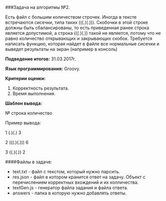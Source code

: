 ###Задача на алгоритмы №2.

Есть файл с большим количеством строчек. Иногда в тексте встречаются сисечки, типа таких (((.)(.))). Скобочки в этой строке должны быть сбалансированы, то есть приведенная ранее строка является допустимой, а строка (((.)(.)) такой не является, потому что не равно количество открывающих и закрывающих скобок. Требуется написать функцию, которая найдет в файле все нормальные сисечки и выведет результаты на экран (например в консоль)

**Подведение итогов:** 31.03.2017г.

**Язык программирования:** Groovy.

**Критерии оценки:**
1. Корректность результата.
2. Время выполнения.

**Шаблон вывода:**

№ строка количество

Пример вывода:

1 (.)(.) 3

2 (((.)(.))) 6

3 ((.)(.)) 2


####Файлы в задаче:
* text.txt - файл с текстом, который нужно парсить.
* res.json - файл в котором кранится ответ на задачу. Объект с перечислением корректных вхождений и их колличества.
* textGen.js - генератор файла задания и файла ответа.
* answers - папка в которую нужно добавлять ответы.
